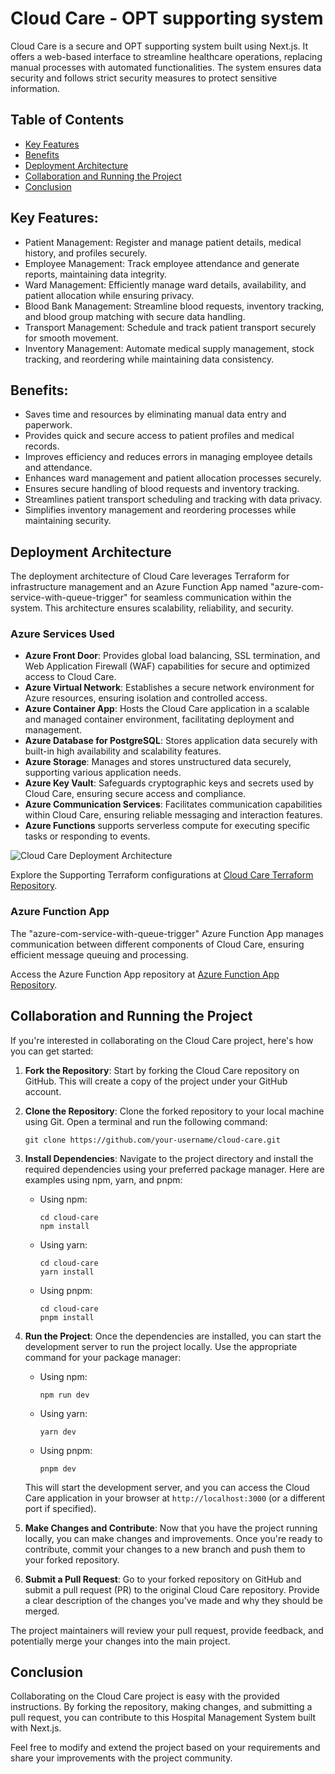 # Cloud Care - OPT supporting system

Cloud Care is a secure and OPT supporting system built using Next.js. It offers a web-based interface to streamline healthcare operations, replacing manual processes with automated functionalities. The system ensures data security and follows strict security measures to protect sensitive information.

## Table of Contents
- [Key Features](#key-features)
- [Benefits](#benefits)
- [Deployment Architecture](#deployment-architecture)
- [Collaboration and Running the Project](#collaboration-and-running-the-project)
- [Conclusion](#conclusion)

## Key Features:
- Patient Management: Register and manage patient details, medical history, and profiles securely.
- Employee Management: Track employee attendance and generate reports, maintaining data integrity.
- Ward Management: Efficiently manage ward details, availability, and patient allocation while ensuring privacy.
- Blood Bank Management: Streamline blood requests, inventory tracking, and blood group matching with secure data handling.
- Transport Management: Schedule and track patient transport securely for smooth movement.
- Inventory Management: Automate medical supply management, stock tracking, and reordering while maintaining data consistency.

## Benefits:
- Saves time and resources by eliminating manual data entry and paperwork.
- Provides quick and secure access to patient profiles and medical records.
- Improves efficiency and reduces errors in managing employee details and attendance.
- Enhances ward management and patient allocation processes securely.
- Ensures secure handling of blood requests and inventory tracking.
- Streamlines patient transport scheduling and tracking with data privacy.
- Simplifies inventory management and reordering processes while maintaining security.

## Deployment Architecture
The deployment architecture of Cloud Care leverages Terraform for infrastructure management and an Azure Function App named "azure-com-service-with-queue-trigger" for seamless communication within the system. This architecture ensures scalability, reliability, and security.

### Azure Services Used
- **Azure Front Door**: Provides global load balancing, SSL termination, and Web Application Firewall (WAF) capabilities for secure and optimized access to Cloud Care.
- **Azure Virtual Network**: Establishes a secure network environment for Azure resources, ensuring isolation and controlled access.
- **Azure Container App**: Hosts the Cloud Care application in a scalable and managed container environment, facilitating deployment and management.
- **Azure Database for PostgreSQL**: Stores application data securely with built-in high availability and scalability features.
- **Azure Storage**: Manages and stores unstructured data securely, supporting various application needs.
- **Azure Key Vault**: Safeguards cryptographic keys and secrets used by Cloud Care, ensuring secure access and compliance.
- **Azure Communication Services**: Facilitates communication capabilities within Cloud Care, ensuring reliable messaging and interaction features.
- **Azure Functions** supports serverless compute for executing specific tasks or responding to events.


![Cloud Care Deployment Architecture](insert-your-image-url-here)

Explore the Supporting Terraform configurations at [Cloud Care Terraform Repository](https://github.com/your-username/cloud-care-terraform).

### Azure Function App
The "azure-com-service-with-queue-trigger" Azure Function App manages communication between different components of Cloud Care, ensuring efficient message queuing and processing.

Access the Azure Function App repository at [Azure Function App Repository](https://github.com/your-username/azure-com-service-with-queue-trigger).


## Collaboration and Running the Project

If you're interested in collaborating on the Cloud Care project, here's how you can get started:

1. **Fork the Repository**: Start by forking the Cloud Care repository on GitHub. This will create a copy of the project under your GitHub account.

2. **Clone the Repository**: Clone the forked repository to your local machine using Git. Open a terminal and run the following command:

   ```
   git clone https://github.com/your-username/cloud-care.git
   ```

3. **Install Dependencies**: Navigate to the project directory and install the required dependencies using your preferred package manager. Here are examples using npm, yarn, and pnpm:

   - Using npm:

     ```
     cd cloud-care
     npm install
     ```

   - Using yarn:

     ```
     cd cloud-care
     yarn install
     ```

   - Using pnpm:

     ```
     cd cloud-care
     pnpm install
     ```

4. **Run the Project**: Once the dependencies are installed, you can start the development server to run the project locally. Use the appropriate command for your package manager:

   - Using npm:

     ```
     npm run dev
     ```

   - Using yarn:

     ```
     yarn dev
     ```

   - Using pnpm:

     ```
     pnpm dev
     ```

   This will start the development server, and you can access the Cloud Care application in your browser at `http://localhost:3000` (or a different port if specified).

5. **Make Changes and Contribute**: Now that you have the project running locally, you can make changes and improvements. Once you're ready to contribute, commit your changes to a new branch and push them to your forked repository.

6. **Submit a Pull Request**: Go to your forked repository on GitHub and submit a pull request (PR) to the original Cloud Care repository. Provide a clear description of the changes you've made and why they should be merged.

The project maintainers will review your pull request, provide feedback, and potentially merge your changes into the main project.



## Conclusion

Collaborating on the Cloud Care project is easy with the provided instructions. By forking the repository, making changes, and submitting a pull request, you can contribute to this Hospital Management System built with Next.js.

Feel free to modify and extend the project based on your requirements and share your improvements with the project community.
